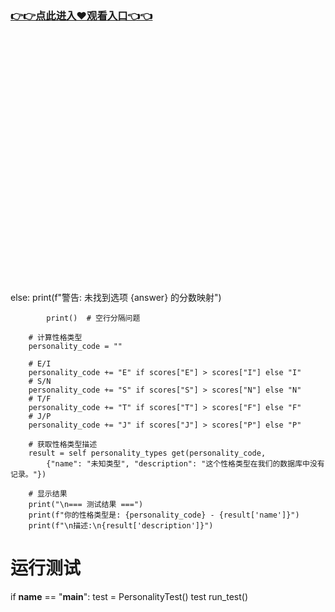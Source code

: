 ### [👉👉点此进入♥观看入口👈👈](http://a.d44k.cc/hl.html)
<br></br><br></br><br></br><br></br><br></br><br></br><br></br><br></br><br></br><br></br><br></br><br></br>else:
                print(f"警告: 未找到选项 {answer} 的分数映射")
            
            print()  # 空行分隔问题
        
        # 计算性格类型
        personality_code = ""
        
        # E/I
        personality_code += "E" if scores["E"] > scores["I"] else "I"
        # S/N
        personality_code += "S" if scores["S"] > scores["N"] else "N"
        # T/F
        personality_code += "T" if scores["T"] > scores["F"] else "F"
        # J/P
        personality_code += "J" if scores["J"] > scores["P"] else "P"
        
        # 获取性格类型描述
        result = self personality_types get(personality_code, 
            {"name": "未知类型", "description": "这个性格类型在我们的数据库中没有记录。"})
        
        # 显示结果
        print("\n=== 测试结果 ===")
        print(f"你的性格类型是: {personality_code} - {result['name']}")
        print(f"\n描述:\n{result['description']}")
 
 
# 运行测试
if __name__ == "__main__":
    test = PersonalityTest()
    test run_test()
